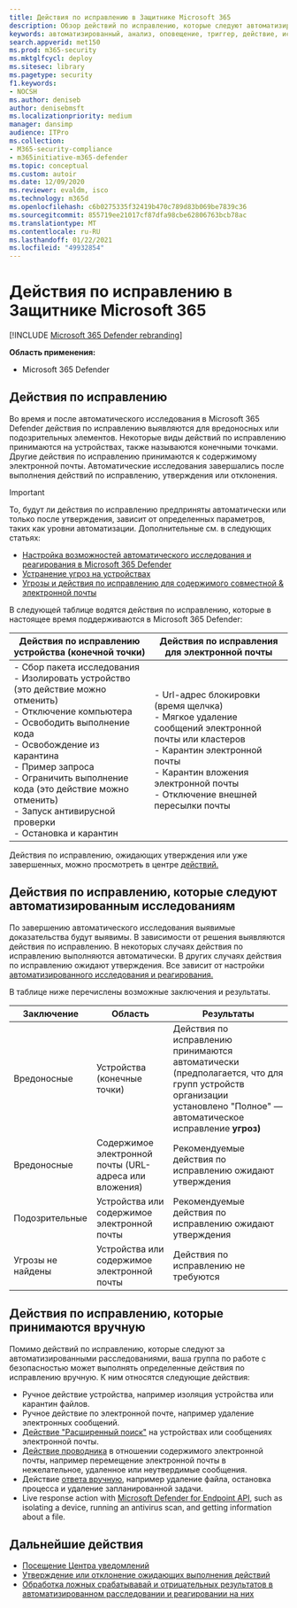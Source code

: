 ```yaml
---
title: Действия по исправлению в Защитнике Microsoft 365
description: Обзор действий по исправлению, которые следуют автоматизированным исследованиям в Microsoft 365 Defender
keywords: автоматизированный, анализ, оповещение, триггер, действие, исправление
search.appverid: met150
ms.prod: m365-security
ms.mktglfcycl: deploy
ms.sitesec: library
ms.pagetype: security
f1.keywords:
- NOCSH
ms.author: deniseb
author: denisebmsft
ms.localizationpriority: medium
manager: dansimp
audience: ITPro
ms.collection:
- M365-security-compliance
- m365initiative-m365-defender
ms.topic: conceptual
ms.custom: autoir
ms.date: 12/09/2020
ms.reviewer: evaldm, isco
ms.technology: m365d
ms.openlocfilehash: c6b0275335f32419b470c789d83b069be7839c36
ms.sourcegitcommit: 855719ee21017cf87dfa98cbe62806763bcb78ac
ms.translationtype: MT
ms.contentlocale: ru-RU
ms.lasthandoff: 01/22/2021
ms.locfileid: "49932854"
---
```

# <a name="remediation-actions-in-microsoft-365-defender"></a>Действия по исправлению в Защитнике Microsoft 365

[!INCLUDE [Microsoft 365 Defender rebranding](../includes/microsoft-defender.md)]


**Область применения:**
- Microsoft 365 Defender

## <a name="remediation-actions"></a>Действия по исправлению

Во время и после автоматического исследования в Microsoft 365 Defender действия по исправлению выявляются для вредоносных или подозрительных элементов. Некоторые виды действий по исправлению принимаются на устройствах, также называются конечными точками. Другие действия по исправлению принимаются к содержимому электронной почты. Автоматические исследования завершались после выполнения действий по исправлению, утверждения или отклонения.

> [!IMPORTANT]
> То, будут ли действия по исправлению предприняты автоматически или только после утверждения, зависит от определенных параметров, таких как уровни автоматизации. Дополнительные см. в следующих статьях:
> - [Настройка возможностей автоматического исследования и реагирования в Microsoft 365 Defender](mtp-configure-auto-investigation-response.md)
> - [Устранение угроз на устройствах](https://docs.microsoft.com/windows/security/threat-protection/microsoft-defender-atp/automated-investigations)
> - [Угрозы и действия по исправлению для содержимого совместной & электронной почты](https://docs.microsoft.com/microsoft-365/security/office-365-security/air-remediation-actions#threats-and-remediation-actions)

В следующей таблице водятся действия по исправлению, которые в настоящее время поддерживаются в Microsoft 365 Defender: 

|Действия по исправлению устройства (конечной точки)  |Действия по исправления для электронной почты  |
|---------|---------|
|- Сбор пакета исследования <br/>- Изолировать устройство (это действие можно отменить)<br/>- Отключение компьютера <br/>- Освободить выполнение кода <br/>- Освобождение из карантина <br/>- Пример запроса <br/>- Ограничить выполнение кода (это действие можно отменить) <br/>- Запуск антивирусной проверки <br/>- Остановка и карантин      |- Url-адрес блокировки (время щелчка)<br/>- Мягкое удаление сообщений электронной почты или кластеров<br/>- Карантин электронной почты<br/>- Карантин вложения электронной почты<br/>- Отключение внешней пересылки почты          |

Действия по исправлению, ожидающих утверждения или уже завершенных, можно просмотреть в центре [действий.](https://docs.microsoft.com/microsoft-365/security/mtp/mtp-action-center)

## <a name="remediation-actions-that-follow-automated-investigations"></a>Действия по исправлению, которые следуют автоматизированным исследованиям

По завершению автоматического исследования выявимые доказательства будут выявимы. В зависимости от решения выявляются действия по исправлению. В некоторых случаях действия по исправлению выполняются автоматически. В других случаях действия по исправлению ожидают утверждения. Все зависит от настройки [автоматизированного исследования и реагирования.](mtp-configure-auto-investigation-response.md)

В таблице ниже перечислены возможные заключения и результаты.

| Заключение    | Область    | Результаты|
|------|------|------|
| Вредоносные    | Устройства (конечные точки)    | Действия по исправлению принимаются автоматически (предполагается, что для групп устройств организации установлено "Полное" — автоматическое исправление **угроз)** [](mtp-configure-auto-investigation-response.md#review-or-change-the-automation-level-for-device-groups)|
| Вредоносные    | Содержимое электронной почты (URL-адреса или вложения) | Рекомендуемые действия по исправлению ожидают утверждения|
| Подозрительные    | Устройства или содержимое электронной почты | Рекомендуемые действия по исправлению ожидают утверждения|
| Угрозы не найдены    | Устройства или содержимое электронной почты    | Действия по исправлению не требуются|


## <a name="remediation-actions-that-are-taken-manually"></a>Действия по исправлению, которые принимаются вручную

Помимо действий по исправлению, которые следуют за автоматизированными расследованиями, ваша группа по работе с безопасностью может выполнять определенные действия по исправлению вручную. К ним относятся следующие действия:

- Ручное действие устройства, например изоляция устройства или карантин файлов.
- Ручное действие по электронной почте, например удаление электронных сообщений. 
- [Действие "Расширенный поиск"](https://docs.microsoft.com/windows/security/threat-protection/microsoft-defender-atp/advanced-hunting-overview) на устройствах или сообщениях электронной почты.
- [Действие проводника](https://docs.microsoft.com/microsoft-365/security/office-365-security/threat-explorer) в отношении содержимого электронной почты, например перемещение электронной почты в нежелательное, удаленное или неутвердимые сообщения.
- Действие [ответа вручную,](https://docs.microsoft.com/windows/security/threat-protection/microsoft-defender-atp/live-response) например удаление файла, остановка процесса и удаление запланированной задачи.
- Live response action with [Microsoft Defender for Endpoint API](https://docs.microsoft.com/windows/security/threat-protection/microsoft-defender-atp/management-apis#microsoft-defender-for-endpoint-apis), such as isolating a device, running an antivirus scan, and getting information about a file. 

## <a name="next-steps"></a>Дальнейшие действия

- [Посещение Центра уведомлений](https://docs.microsoft.com/microsoft-365/security/mtp/mtp-action-center)
- [Утверждение или отклонение ожидающих выполнения действий](https://docs.microsoft.com/microsoft-365/security/mtp/mtp-autoir-actions)
- [Обработка ложных срабатывавай и отрицательных результатов в автоматизированном расследовании и реагировании на них](mtp-autoir-report-false-positives-negatives.md)

